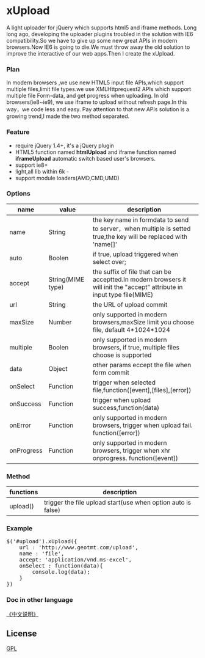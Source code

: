 # xUpload

A light uploader for jQuery which supports html5 and iframe methods.
Long long ago, developing the uploader plugins troubled in the solution with IE6 compatibility.So we have to give up some new great APIs in modern browsers.Now IE6 is going to die.We must throw away the old solution to improve the interactive of our web apps.Then I create the xUpload.

### Plan
In modern browsers ,we use new HTML5 input file APIs,which support multiple files,limit file types.we use XMLHttprequest2 APIs which support multiple file Form-data, and get progress when uploading.
In old browsers(ie8~ie9), we use iframe to upload without refresh page.In this way，we code less and easy.
Pay attention to that new APIs solution is a growing trend,I made the two method separated.

### Feature
* require jQuery 1.4+, it's a jQuery plugin
* HTML5 function named __htmlUpload__  and iframe function named __iframeUpload__  automatic switch based user's browsers.
* support ie8+ 
* light,all lib within  6k -
* support module loaders(AMD,CMD,UMD)

### Options
name          | value         | description
---------------|---------------|----
name          | String        | the key name in formdata to send to server，when multiple is setted true,the key will be replaced with 'name[]'
auto            | Boolen      |  if true, upload triggered when select over; 
accept        | String(MIME type)  |  the suffix of file that can be acceptted.In modern browsers it will init the "accept" attribute in input type file(MIME)
url               | String        |  the URL of upload commit 
maxSize     | Number     | only supported in modern browsers,maxSize limit you choose file, default 4\*1024\*1024 
multiple       | Boolen      |  only supported in modern browsers, if true, multiple files choose is supported
data            | Object       | other params eccept the file when form commit
onSelect     |  Function   | trigger when selected file,function([event],[files],[error])
onSuccess | Function    | trigger when upload success,function(data) 
onError       | Function    | only supported in modern browsers, trigger when upload fail. function([error])
onProgress | Function    | only supported in modern browsers, trigger when xhr onprogress. function([event])

### Method
functions      | description
---------------|--------------
upload()       | trigger the file upload start(use when option auto is false)

### Example
<pre>
$('#upload').xUpload({
	url : 'http://www.geotmt.com/upload',
    name : 'file',
    accept: 'application/vnd.ms-excel',
    onSelect : function(data){
    	console.log(data);
    }
})
</pre>

### Doc in other language
[《中文说明》](https://github.com/ShangXinbo/xUpload/blob/master/README_CN.md)

## License
[GPL](https://github.com/ShangXinbo/xUpload/blob/master/LICENSE)
